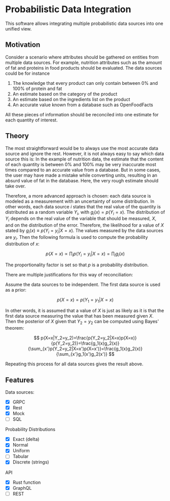 # Probabilistic Data Integration

This software allows integrating multiple probabilistic data sources into one unified view.

## Motivation

Consider a scenario where attributes should be gathered on entities from multiple data sources. For example, nutrition attributes such as the amount of fat and proteins in food products should be evaluated. The data sources could be for instance

1. The knowledge that every product can only contain between 0% and 100% of protein and fat
2. An estimate based on the category of the product
3. An estimate based on the ingredients list on the product
4. An accurate value known from a database such as OpenFoodFacts

All these pieces of information should be reconciled into one estimate for each quantity of interest.

## Theory

The most straightforward would be to always use the most accurate data source and ignore the rest. However, it is not always easy to say which data source this is: In the example of nutrition data, the estimate that the content of each quantity is between 0% and 100% may be very inaccurate most times compared to an accurate value from a database. But in some cases, the user may have made a mistake while converting units, resulting in an absurd value of fat in the database. Here, the very rough estimate should take over.

Therefore, a more advanced approach is chosen: each data source is modeled as a measurement with an uncertainty of some distribution. In other words, each data source $i$ states that the real value of the quantity is distributed as a random variable $Y_i$, with $g_i(x)=p(Y_i=x)$. The distribution of $Y_i$ depends on the real value of the variable that should be measured, $X$, and on the distribution of the error. Therefore, the likelihood for a value of $X$ stated by $g_i(x)\equiv p(Y_i=y_i|X=x)$. The values measured by the data sources are $y_i$. Then the following formula is used to compute the probability distribution of $x$:

$$
p(X=x) \propto \prod_{i}p(Y_i=y_i|X=x)=\prod_{i}g_i(x)
$$

The proportionality factor is set so that $p$ is a probability distribution.

There are multiple justifications for this way of reconciliation:

Assume the data sources to be independent. The first data source is used as a prior:

$$
p(X=x)=p(Y_1=y_1|X=x)
$$

In other words, it is assumed that a value of $X$ is just as likely as it is that the first data source measuring the value that has been measured given $X$.
Then the posterior of $X$ given that $Y_2=y_2$ can be computed using Bayes' theorem:

$$
p(X=x|Y_2=y_2)=\frac{p(Y_2=y_2|X=x)p(X=x)}{p(Y_2=y_2)}=\frac{g_1(x)g_2(x)}{\sum_{x'}p(Y_2=y_2|X=x')p(X=x')}=\frac{g_1(x)g_2(x)}{\sum_{x'}g_1(x')g_2(x')}
$$

Repeating this process for all data sources gives the result above.

## Features

Data sources:

- [x] GRPC
- [x] Rest
- [x] Mock
- [ ] SQL

Probability Distributions

- [x] Exact (delta)
- [x] Normal
- [x] Uniform
- [ ] Tabular
- [x] Discrete (strings)

API

- [x] Rust function
- [x] GraphQL
- [ ] REST
